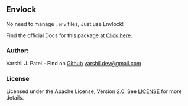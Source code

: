 ## Envlock
No need to manage `.env` files, Just use Envlock!

Find the official Docs for this package at [Click here](https://envlock.vercel.app).

### Author:

Varshil J. Patel - Find on [Github](https://github.com/varshiljpatel)
varshil.dev@gmail.com

### License

Licensed under the Apache License, Version 2.0. See [LICENSE](../../LICENSE) for more details.